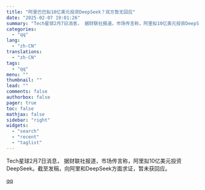 ```yaml
---
title: "阿里巴巴拟10亿美元投资DeepSeek？双方暂无回应"
date: "2025-02-07 19:01:26"
summary: "Tech星球2月7日消息， 据财联社报道，市场传言称，阿里拟10亿美元投资DeepSeek。截至发稿，向阿里和DeepSeek方面求证，暂未获回应。"
categories:
  - "qq"
lang:
  - "zh-CN"
translations:
  - "zh-CN"
tags:
  - "qq"
menu: ""
thumbnail: ""
lead: ""
comments: false
authorbox: false
pager: true
toc: false
mathjax: false
sidebar: "right"
widgets:
  - "search"
  - "recent"
  - "taglist"
---
```


Tech星球2月7日消息， 据财联社报道，市场传言称，阿里拟10亿美元投资DeepSeek。截至发稿，向阿里和DeepSeek方面求证，暂未获回应。

[qq](https://new.qq.com/rain/a/20250207A07TLR00)
